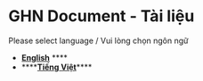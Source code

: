 # GHN Document - Tài liệu

Please select language / Vui lòng chọn ngôn ngữ 

* [**English**](en/getting-started.md) ****
* \*\*\*\*[**Tiếng Việt**](vi/ghn-bat-dau-su-dung.md)\*\*\*\*

